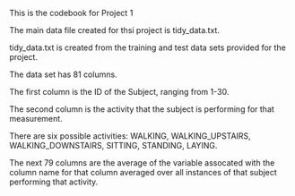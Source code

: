 This is the codebook for Project 1

The main data file created for thsi project is tidy_data.txt.

tidy_data.txt is created from the training and test data sets provided for the project.

The data set has 81 columns.

The first column is the ID of the Subject, ranging from 1-30.

The second column is the activity that the subject is performing for that measurement. 

There are six possible activities: WALKING, WALKING_UPSTAIRS, WALKING_DOWNSTAIRS, SITTING, STANDING, LAYING.

The next 79 columns are the average of the variable assocated with the column name for that column averaged over all instances of that subject performing that activity.

  
